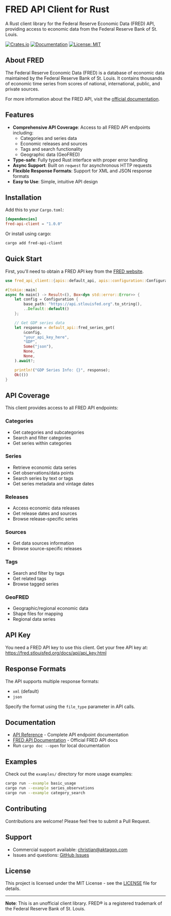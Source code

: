 # FRED API Client for Rust

A Rust client library for the Federal Reserve Economic Data (FRED) API, providing access to economic data from the Federal Reserve Bank of St. Louis.

[![Crates.io](https://img.shields.io/crates/v/fred-api-client.svg)](https://crates.io/crates/fred-api-client)
[![Documentation](https://docs.rs/fred-api-client/badge.svg)](https://docs.rs/fred-api-client)
[![License: MIT](https://img.shields.io/badge/License-MIT-yellow.svg)](https://opensource.org/licenses/MIT)

## About FRED

The Federal Reserve Economic Data (FRED) is a database of economic data maintained by the Federal Reserve Bank of St. Louis. It contains thousands of economic time series from scores of national, international, public, and private sources.

For more information about the FRED API, visit the [official documentation](https://fred.stlouisfed.org/docs/api/).

## Features

- **Comprehensive API Coverage**: Access to all FRED API endpoints including:
  - Categories and series data
  - Economic releases and sources
  - Tags and search functionality
  - Geographic data (GeoFRED)
- **Type-safe**: Fully typed Rust interface with proper error handling
- **Async Support**: Built on `reqwest` for asynchronous HTTP requests
- **Flexible Response Formats**: Support for XML and JSON response formats
- **Easy to Use**: Simple, intuitive API design

## Installation

Add this to your `Cargo.toml`:

```toml
[dependencies]
fred-api-client = "1.0.0"
```

Or install using cargo:

```bash
cargo add fred-api-client
```

## Quick Start

First, you'll need to obtain a FRED API key from the [FRED website](https://fred.stlouisfed.org/docs/api/api_key.html).

```rust
use fred_api_client::{apis::default_api, apis::configuration::Configuration};

#[tokio::main]
async fn main() -> Result<(), Box<dyn std::error::Error>> {
    let config = Configuration {
        base_path: "https://api.stlouisfed.org".to_string(),
        ..Default::default()
    };

    // Get GDP series data
    let response = default_api::fred_series_get(
        &config,
        "your_api_key_here",
        "GDP",
        Some("json"),
        None,
        None,
    ).await?;

    println!("GDP Series Info: {}", response);
    Ok(())
}
```

## API Coverage

This client provides access to all FRED API endpoints:

### Categories
- Get categories and subcategories
- Search and filter categories
- Get series within categories

### Series
- Retrieve economic data series
- Get observations/data points
- Search series by text or tags
- Get series metadata and vintage dates

### Releases
- Access economic data releases
- Get release dates and sources
- Browse release-specific series

### Sources
- Get data sources information
- Browse source-specific releases

### Tags
- Search and filter by tags
- Get related tags
- Browse tagged series

### GeoFRED
- Geographic/regional economic data
- Shape files for mapping
- Regional data series

## API Key

You need a FRED API key to use this client. Get your free API key at:
https://fred.stlouisfed.org/docs/api/api_key.html

## Response Formats

The API supports multiple response formats:
- `xml` (default)
- `json`

Specify the format using the `file_type` parameter in API calls.

## Documentation

- [API Reference](docs/API.md) - Complete API endpoint documentation
- [FRED API Documentation](https://fred.stlouisfed.org/docs/api/) - Official FRED API docs
- Run `cargo doc --open` for local documentation

## Examples

Check out the `examples/` directory for more usage examples:

```bash
cargo run --example basic_usage
cargo run --example series_observations
cargo run --example category_search
```

## Contributing

Contributions are welcome! Please feel free to submit a Pull Request.

## Support

- Commercial support available: christian@aktagon.com
- Issues and questions: [GitHub Issues](https://github.com/aktagon/edgar-rs/issues)

## License

This project is licensed under the MIT License - see the [LICENSE](LICENSE) file for details.

---

**Note**: This is an unofficial client library. FRED® is a registered trademark of the Federal Reserve Bank of St. Louis.
